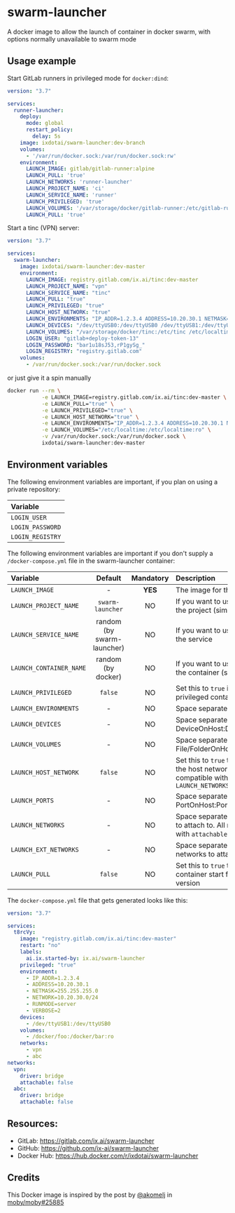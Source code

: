 # swarm-launcher
A docker image to allow the launch of container in docker swarm, with options normally unavailable to swarm mode

## Usage example

Start GitLab runners in privileged mode for `docker:dind`:

```yml
version: "3.7"

services:
  runner-launcher:
    deploy:
      mode: global
      restart_policy:
        delay: 5s
    image: ixdotai/swarm-launcher:dev-branch
    volumes:
      - '/var/run/docker.sock:/var/run/docker.sock:rw'
    environment:
      LAUNCH_IMAGE: gitlab/gitlab-runner:alpine
      LAUNCH_PULL: 'true'
      LAUNCH_NETWORKS: 'runner-launcher'
      LAUNCH_PROJECT_NAME: 'ci'
      LAUNCH_SERVICE_NAME: 'runner'
      LAUNCH_PRIVILEGED: 'true'
      LAUNCH_VOLUMES: '/var/storage/docker/gitlab-runner:/etc/gitlab-runner:rw'
      LAUNCH_PULL: 'true'
```

Start a tinc (VPN) server:

```yml
version: "3.7"

services:
  swarm-launcher:
    image: ixdotai/swarm-launcher:dev-master
    environment:
      LAUNCH_IMAGE: registry.gitlab.com/ix.ai/tinc:dev-master
      LAUNCH_PROJECT_NAME: "vpn"
      LAUNCH_SERVICE_NAME: "tinc"
      LAUNCH_PULL: "true"
      LAUNCH_PRIVILEGED: "true"
      LAUNCH_HOST_NETWORK: "true"
      LAUNCH_ENVIRONMENTS: "IP_ADDR=1.2.3.4 ADDRESS=10.20.30.1 NETMASK=255.255.255.0 NETWORK=10.20.30.0/24 RUNMODE=server VERBOSE=2"
      LAUNCH_DEVICES: "/dev/ttyUSB0:/dev/ttyUSB0 /dev/ttyUSB1:/dev/ttyUSB1"
      LAUNCH_VOLUMES: "/var/storage/docker/tinc:/etc/tinc /etc/localtime:/etc/localtime:ro"
      LOGIN_USER: "gitlab+deploy-token-13"
      LOGIN_PASSWORD: "bar1u18sJ53,rP1gySg_"
      LOGIN_REGISTRY: "registry.gitlab.com"
    volumes:
      - /var/run/docker.sock:/var/run/docker.sock
```

or just give it a spin manually

```sh
docker run --rm \
           -e LAUNCH_IMAGE=registry.gitlab.com/ix.ai/tinc:dev-master \
           -e LAUNCH_PULL="true" \
           -e LAUNCH_PRIVILEGED="true" \
           -e LAUNCH_HOST_NETWORK="true" \
           -e LAUNCH_ENVIRONMENTS="IP_ADDR=1.2.3.4 ADDRESS=10.20.30.1 NETMASK=255.255.255.0 NETWORK=10.20.30.0/24 RUNMODE=server VERBOSE=2" \
           -e LAUNCH_VOLUMES="/etc/localtime:/etc/localtime:ro" \
           -v /var/run/docker.sock:/var/run/docker.sock \
           ixdotai/swarm-launcher:dev-master
```

## Environment variables

The following environment variables are important, if you plan on using a private repository:

| **Variable**     |
|:-----------------|
| `LOGIN_USER`     |
| `LOGIN_PASSWORD` |
| `LOGIN_REGISTRY` |

The following environment variables are important if you don't supply a `/docker-compose.yml` file in the swarm-launcher container:

| **Variable**            | **Default**                | **Mandatory** | **Description**                                 |
|:------------------------|:--------------------------:|:-------------:|:------------------------------------------------|
| `LAUNCH_IMAGE`          | -                          | **YES**       | The image for the container |
| `LAUNCH_PROJECT_NAME`   | `swarm-launcher`           | NO            | If you want to use a specific name for the project (similar to the stack name) |
| `LAUNCH_SERVICE_NAME`   | random (by swarm-launcher) | NO            | If you want to use a specific name for the service |
| `LAUNCH_CONTAINER_NAME` | random (by docker)         | NO            | If you want to use a specific name for the container (similar to the task name) |
| `LAUNCH_PRIVILEGED`     | `false`                    | NO            | Set this to `true` if you want to start a privileged container |
| `LAUNCH_ENVIRONMENTS`   | -                          | NO            | Space separated list of Key=Value pairs |
| `LAUNCH_DEVICES`        | -                          | NO            | Space separated list of DeviceOnHost:DeviceInContainer |
| `LAUNCH_VOLUMES`        | -                          | NO            | Space separated list of File/FolderOnHost:File/FolderInContainer |
| `LAUNCH_HOST_NETWORK`   | `false`                    | NO            | Set this to `true` to start the container on the host network. This option is not compatible with `LAUNCH_PORTS` and `LAUNCH_NETWORKS` |
| `LAUNCH_PORTS`          | -                          | NO            | Space separated list of PortOnHost:PortInContainer |
| `LAUNCH_NETWORKS`       | -                          | NO            | Space separated list of project networks to attach to. All networks are created with `attachable: false` |
| `LAUNCH_EXT_NETWORKS`   | -                          | NO            | Space separated list of external networks to attach to |
| `LAUNCH_PULL`           | `false`                    | NO            | Set this to `true` to check at every container start for the latest image version |

The `docker-compose.yml` file that gets generated looks like this:

```yml
version: "3.7"

services:
  t8rcVy:
    image: "registry.gitlab.com/ix.ai/tinc:dev-master"
    restart: "no"
    labels:
      ai.ix.started-by: ix.ai/swarm-launcher
    privileged: "true"
    environment:
      - IP_ADDR=1.2.3.4
      - ADDRESS=10.20.30.1
      - NETMASK=255.255.255.0
      - NETWORK=10.20.30.0/24
      - RUNMODE=server
      - VERBOSE=2
    devices:
      - /dev/ttyUSB1:/dev/ttyUSB0
    volumes:
      - /docker/foo:/docker/bar:ro
    networks:
      - vpn
      - abc
networks:
  vpn:
    driver: bridge
    attachable: false
  abc:
    driver: bridge
    attachable: false
```

## Resources:
* GitLab: https://gitlab.com/ix.ai/swarm-launcher
* GitHub: https://github.com/ix-ai/swarm-launcher
* Docker Hub: https://hub.docker.com/r/ixdotai/swarm-launcher

## Credits
This Docker image is inspired by the post by [@akomelj](https://github.com/akomelj) in [moby/moby#25885](https://github.com/moby/moby/issues/25885#issuecomment-573449645)
